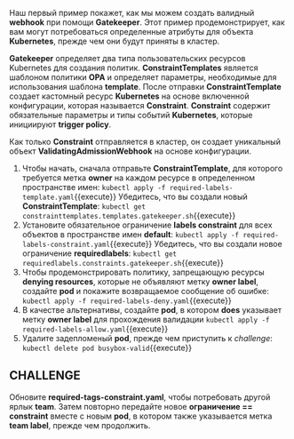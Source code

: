 Наш первый пример покажет, как мы можем создать валидный **webhook** при помощи **Gatekeeper**. Этот пример продемонстрирует, как вам могут потребоваться определенные атрибуты для объекта **Kubernetes**, прежде чем они будут приняты в кластер.

**Gatekeeper** определяет два типа пользовательских ресурсов Kubernetes для создания политик. **ConstraintTemplates** является шаблоном политики **OPA** и определяет параметры, необходимые для использования шаблона **template**. После отправки **ConstraintTemplate** создает кастомный ресурс **Kubernetes** на основе включенной конфигурации, которая называется **Constraint**. **Constraint** содержит обязательные параметры и типы событий **Kubernetes**, которые инициируют **trigger policy**. 

Как только **Constraint** отправляется в кластер, он создает уникальный объект **ValidatingAdmissionWebhook** на основе конфигурации.

1. Чтобы начать, сначала отправьте **ConstraintTemplate**, для которого требуется метка **owner** на каждом ресурсе в определенном пространстве имен:
   `kubectl apply -f required-labels-template.yaml`{{execute}}
   Убедитесь, что вы создали новый **ConstraintTemplate**:
   `kubectl get constrainttemplates.templates.gatekeeper.sh`{{execute}}
1. Установите обязательное ограничение **labels constraint** для всех объектов в пространстве имен **default**:
   `kubectl apply -f required-labels-constraint.yaml`{{execute}}
   Убедитесь, что вы создали новое ограничение **requiredlabels**:
   `kubectl get requiredlabels.constraints.gatekeeper.sh`{{execute}}
1. Чтобы продемонстрировать политику, запрещающую ресурсы **denying resources**, которые не объявляют метку **owner label**, создайте **pod** и покажите возвращаемое сообщение об ошибке:
   `kubectl apply -f required-labels-deny.yaml`{{execute}}
1. В качестве альтернативы, создайте **pod**, в котором **does** указывает метку **owner label** для прохождения валидации
   `kubectl apply -f required-labels-allow.yaml`{{execute}}
1. Удалите задепломеный **pod**, прежде чем приступить к *challenge*:
   `kubectl delete pod busybox-valid`{{execute}}

## CHALLENGE

Обновите **required-tags-constraint.yaml**, чтобы потребовать другой ярлык **team**. Затем повторно передайте новое **ограничение == constraint** вместе с новым **pod**, в котором также указывается метка **team label**, прежде чем продолжить.